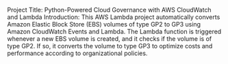 Project Title: Python-Powered Cloud Governance with AWS CloudWatch and Lambda
Introduction:
This AWS Lambda project automatically converts Amazon Elastic Block Store (EBS) volumes of type GP2 to GP3 using Amazon CloudWatch Events and Lambda. The Lambda function is triggered whenever a new EBS volume is created, and it checks if the volume is of type GP2. If so, it converts the volume to type GP3 to optimize costs and performance according to organizational policies.
